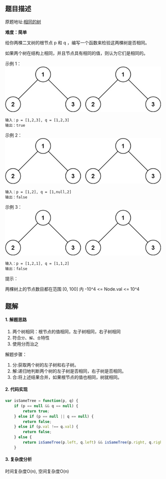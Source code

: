 ## 题目描述

原题地址:[相同的树](https://leetcode-cn.com/problems/same-tree/)

**难度：简单**

给你两棵二叉树的根节点 p 和 q ，编写一个函数来检验这两棵树是否相同。

如果两个树在结构上相同，并且节点具有相同的值，则认为它们是相同的。


示例 1：
![](./img/ex1.jpeg)
```
输入：p = [1,2,3], q = [1,2,3]
输出：true
```
示例 2：
![](./img/ex1.jpeg)
```
输入：p = [1,2], q = [1,null,2]
输出：false
```
示例 3：
![](./img/ex1.jpeg)
```
输入：p = [1,2,1], q = [1,1,2]
输出：false
```

提示：

两棵树上的节点数目都在范围 [0, 100] 内
-10^4 <= Node.val <= 10^4

## 题解

#### 1. 解题思路
1. 两个树相同：根节点的值相同，左子树相同，右子树相同
2. 符合`分`、`解`、`合`特性
3. 使用分而治之

解题步骤：
1. 分:获取两个树的左子树和右子树。
2. 解:递归地判断两个树的左子树是否相同，右子树是否相同。
3. 合:将上述结果合并，如果根节点的值也相同，树就相同。

#### 2. 代码实现
```js
var isSameTree = function(p, q) {
    if (p == null && q == null) {
        return true;
    } else if (p == null || q == null) {
        return false;
    } else if (p.val !== q.val) {
        return false;
    } else {
        return isSameTree(p.left, q.left) && isSameTree(p.right, q.right);
    }
```

#### 3. 复杂度分析
时间复杂度O(n), 空间复杂度O(n)
